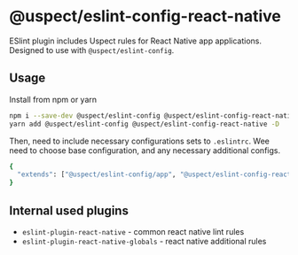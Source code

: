 # @uspect/eslint-config-react-native

ESlint plugin includes Uspect rules for React Native app applications.
Designed to use with `@uspect/eslint-config`.

## Usage

Install from npm or yarn

```bash
npm i --save-dev @uspect/eslint-config @uspect/eslint-config-react-native
yarn add @uspect/eslint-config @uspect/eslint-config-react-native -D
```

Then, need to include necessary configurations sets to `.eslintrc`. Wee need to choose base configuration, and any
necessary additional configs.

```bash
{
  "extends": ["@uspect/eslint-config/app", "@uspect/eslint-config-react-native"]
}
```

## Internal used plugins

- `eslint-plugin-react-native` - common react native lint rules
- `eslint-plugin-react-native-globals` - react native additional rules
